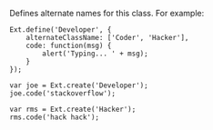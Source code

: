 Defines alternate names for this class.  For example:

    Ext.define('Developer', {
        alternateClassName: ['Coder', 'Hacker'],
        code: function(msg) {
            alert('Typing... ' + msg);
        }
    });

    var joe = Ext.create('Developer');
    joe.code('stackoverflow');

    var rms = Ext.create('Hacker');
    rms.code('hack hack');
